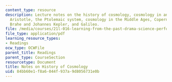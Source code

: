 ```yaml
---
content_type: resource
description: Lecture notes on the history of cosmology, cosmology in ancient Greece,
  Aristotle, the Ptolemaic system, cosmology in the Middle Ages, Copernicus, Tycho
  Brahe and Johannes Kepler, and Galileo.
file: /media/courses/21l-016-learning-from-the-past-drama-science-performance-spring-2009/84bb60e1f8a6044f937a9d8056731e0b_MIT21L_016s09_read01_baker_astronomy.pdf
file_type: application/pdf
learning_resource_types:
- Readings
ocw_type: OCWFile
parent_title: Readings
parent_type: CourseSection
resourcetype: Document
title: Notes on History of Cosmology
uid: 84bb60e1-f8a6-044f-937a-9d8056731e0b
---
```

